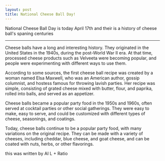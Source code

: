 ```yaml
---
layout: post
title: National Cheese Ball Day!
---
```



National Cheese Ball Day is today April 17th and their is a history of cheese ball's spaning centuries

---

Cheese balls have a long and interesting history. They originated in the United States in the 1940s, during the post-World War II era. At that time, processed cheese products such as Velveeta were becoming popular, and people were experimenting with different ways to use them.

According to some sources, the first cheese ball recipe was created by a woman named Elsa Maxwell, who was an American author, gossip columnist, and hostess famous for throwing lavish parties. Her recipe was simple, consisting of grated cheese mixed with butter, flour, and paprika, rolled into balls, and served as an appetizer.

Cheese balls became a popular party food in the 1950s and 1960s, often served at cocktail parties or other social gatherings. They were easy to make, easy to serve, and could be customized with different types of cheese, seasonings, and coatings.

Today, cheese balls continue to be a popular party food, with many variations on the original recipe. They can be made with a variety of cheeses, including cheddar, blue cheese, and goat cheese, and can be coated with nuts, herbs, or other flavorings.

this was written by AI L + Ratio  
